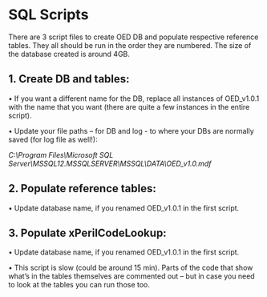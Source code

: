 # SQL Scripts

There are 3 script files to create OED DB and populate respective reference tables. They all should be run in the order they are numbered. The size of the database created is around 4GB.

## 1. Create DB and tables:
•	If you want a different name for the DB, replace all instances of OED_v1.0.1 with the name that you want (there are quite a few instances in the entire script).

•	Update your file paths – for DB and log - to where your DBs are normally saved (for log file as well!):

*C:\Program Files\Microsoft SQL Server\MSSQL12.MSSQLSERVER\MSSQL\DATA\OED_v1.0.mdf*

## 2. Populate reference tables:
•	Update database name, if you renamed OED_v1.0.1 in the first script.
 
 
## 3. Populate xPerilCodeLookup:
•	Update database name, if you renamed OED_v1.0.1 in the first script.

•	This script is slow (could be around 15 min). Parts of the code that show what’s in the tables themselves are commented out – but in case you need to look at the tables you can run those too.
